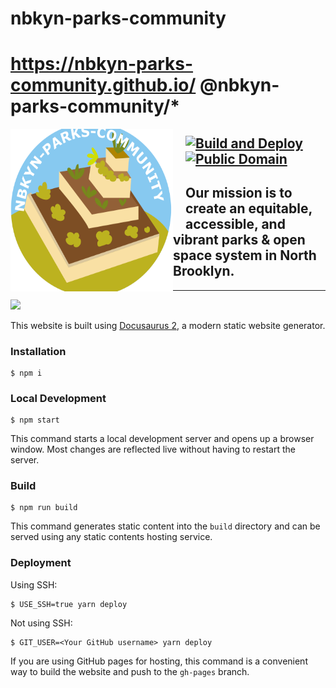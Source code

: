 

# nbkyn-parks-community
# https://nbkyn-parks-community.github.io/ @nbkyn-parks-community/\*

<img src="https://github.com/nbkyn-parks-community/nbkyn-parks-community/blob/main/static/logo.png?raw=true" align="left" width="260px" height="260px"/>
<img align="left" width="0" height="162px" hspace="10"/>

[![Build and Deploy](https://github.com/nbkyn-parks-community/nbkyn-parks-community.github.io/actions/workflows/main.yml/badge.svg)](https://github.com/nbkyn-parks-community/nbkyn-parks-community.github.io/actions/workflows/main.yml)
[![Public Domain](https://img.shields.io/badge/public-domain-lightgrey.svg)](https://creativecommons.org/publicdomain/zero/1.0/)
-----
Our mission is to create an equitable, accessible, and vibrant parks & open space system in North Brooklyn.
---
---

<a target="_blank" href="https://calendar.google.com/event?tmeid=NmFxMmg3aHVkdmQ4OWoya2l2MHAyZHRqNzcgd2l0a2VzYW1AbQ&amp;tmsrc=witkesam%40gmail.com"><img border="0" src="https://www.google.com/calendar/images/ext/gc_button1_en.gif"></a>

This website is built using [Docusaurus 2](https://docusaurus.io/), a modern static website generator.

### Installation

```
$ npm i
```

### Local Development

```
$ npm start
```

This command starts a local development server and opens up a browser window. Most changes are reflected live without having to restart the server.

### Build

```
$ npm run build
```

This command generates static content into the `build` directory and can be served using any static contents hosting service.

### Deployment

Using SSH:

```
$ USE_SSH=true yarn deploy
```

Not using SSH:

```
$ GIT_USER=<Your GitHub username> yarn deploy
```

If you are using GitHub pages for hosting, this command is a convenient way to build the website and push to the `gh-pages` branch.
